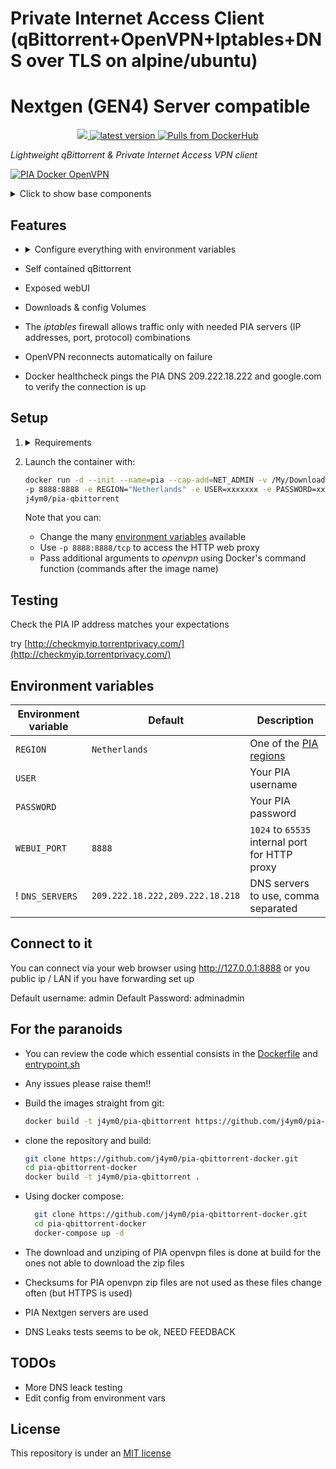 # Private Internet Access Client (qBittorrent+OpenVPN+Iptables+DNS over TLS on alpine/ubuntu)
# Nextgen (GEN4) Server compatible

<p align="center">
  <a href="https://hub.docker.com/r/j4ym0/pia-qbittorrent">
    <img src="https://images.microbadger.com/badges/image/j4ym0/pia-qbittorrent.svg">
  </a>
  <a href="https://github.com/j4ym0/pia-qbittorrent/releases">
    <img alt="latest version" src="https://img.shields.io/github/v/tag/j4ym0/pia-qbittorrent-docker.svg" />
  </a>
  <a href="https://hub.docker.com/r/j4ym0/pia-qbittorrent">
    <img alt="Pulls from DockerHub" src="https://img.shields.io/docker/pulls/j4ym0/pia-qbittorrent.svg?style=flat-square" />
  </a>
</p>


*Lightweight qBittorrent & Private Internet Access VPN client*

[![PIA Docker OpenVPN](https://github.com/j4ym0/pia-qbittorrent-docker/raw/master/readme/title.png)](https://hub.docker.com/r/qmcgaw/private-internet-access/)



<details><summary>Click to show base components</summary><p>

- [Ubuntu 18.04](https://ubuntu.com) for a base image
- [Alpine 3.12.0](https://alpinelinux.org/) for a base image
- [OpenVPN 2.4.4](https://packages.ubuntu.com/bionic/openvpn) to tunnel to PIA nextgen servers
- [IPtables 1.6.1](https://packages.ubuntu.com/bionic/iptables) enforces the container to communicate only through the VPN or with other containers in its virtual network (acts as a killswitch)

</p></details>

## Features

- <details><summary>Configure everything with environment variables</summary><p>

    - [Destination region](https://www.privateinternetaccess.com/pages/network)
    - Internet protocol
    - Level of encryption
    - PIA Username and password
    - DNS Servers

    </p></details>
- Self contained qBittorrent
- Exposed webUI
- Downloads & config Volumes
- The *iptables* firewall allows traffic only with needed PIA servers (IP addresses, port, protocol) combinations
- OpenVPN reconnects automatically on failure
- Docker healthcheck pings the PIA DNS 209.222.18.222 and google.com to verify the connection is up


## Setup

1. <details><summary>Requirements</summary><p>

    - A Private Internet Access **username** and **password** - [Sign up referral link](http://www.privateinternetaccess.com/pages/buy-a-vpn/1218buyavpn?invite=U2FsdGVkX1-Ki-3bKiIknvTQB1F-2Tz79e8QkNeh5Zc%2CbPOXkZjc102Clh5ih5-Pa_TYyTU)
    - External firewall requirements, if you have one
        - Allow outbound TCP 853 to 1.1.1.1 to allow Unbound to resolve the PIA domain name at start. You can then block it once the container is started.
        - For UDP normal encryption, allow outbound UDP 1198
        - For the built-in web HTTP proxy, allow inbound TCP 8888
    - Docker API 1.25 to support `init`

    </p></details>

1. Launch the container with:

    ```bash
    docker run -d --init --name=pia --cap-add=NET_ADMIN -v /My/Downloads/Folder/:/downloads \
    -p 8888:8888 -e REGION="Netherlands" -e USER=xxxxxxx -e PASSWORD=xxxxxxxx \
    j4ym0/pia-qbittorrent
    ```

    Note that you can:
    - Change the many [environment variables](#environment-variables) available
    - Use `-p 8888:8888/tcp` to access the HTTP web proxy
    - Pass additional arguments to *openvpn* using Docker's command function (commands after the image name)

## Testing

Check the PIA IP address matches your expectations

try [http://checkmyip.torrentprivacy.com/](http://checkmyip.torrentprivacy.com/)

## Environment variables

| Environment variable | Default | Description |
| --- | --- | --- |
| `REGION` | `Netherlands` | One of the [PIA regions](https://www.privateinternetaccess.com/pages/network/) |
| `USER` | | Your PIA username |
| `PASSWORD` | | Your PIA password |
| `WEBUI_PORT` | `8888` | `1024` to `65535` internal port for HTTP proxy |
! `DNS_SERVERS` | `209.222.18.222,209.222.18.218` | DNS servers to use, comma separated

## Connect to it

You can connect via your web browser using http://127.0.0.1:8888 or you public ip / LAN if you have forwarding set up

Default username: admin
Default Password: adminadmin

## For the paranoids

- You can review the code which essential consists in the [Dockerfile](https://github.com/j4ym0/pia-qbittorrent-docker/blob/master/Dockerfile) and [entrypoint.sh](https://github.com/j4ym0/pia-qbittorrent-docker/blob/master/entrypoint.sh)
- Any issues please raise them!!
- Build the images straight from git:

    ```bash
    docker build -t j4ym0/pia-qbittorrent https://github.com/j4ym0/pia-qbittorrent-docker.git
    ```

- clone the repository and build:

    ```bash
    git clone https://github.com/j4ym0/pia-qbittorrent-docker.git
    cd pia-qbittorrent-docker
    docker build -t j4ym0/pia-qbittorrent .
    ```

- Using docker compose:

  ```bash
    git clone https://github.com/j4ym0/pia-qbittorrent-docker.git
    cd pia-qbittorrent-docker
    docker-compose up -d
  ```

- The download and unziping of PIA openvpn files is done at build for the ones not able to download the zip files
- Checksums for PIA openvpn zip files are not used as these files change often (but HTTPS is used)
- PIA Nextgen servers are used
- DNS Leaks tests seems to be ok, NEED FEEDBACK

## TODOs

- More DNS leack testing
- Edit config from environment vars

## License

This repository is under an [MIT license](https://github.com/j4ym0/pia-qbittorrent-docker/master/license)
